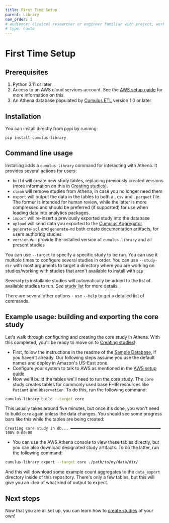 ```yaml
---
title: First Time Setup
parent: Library
nav_order: 1
# audience: clinical researcher or engineer familiar with project, working locally
# type: howto
---
```


# First Time Setup

## Prerequisites

1. Python 3.11 or later.
2. Access to an AWS cloud services account.
See the [AWS setup guide](./aws-setup.md) for more information on this.
3. An Athena database populated by
[Cumulus ETL](https://docs.smarthealthit.org/cumulus/etl/)
version 1.0 or later

## Installation

You can install directly from pypi by running:

`pip install cumulus-library`

## Command line usage

Installing adds a `cumulus-library` command for interacting with Athena.
It provides several actions for users:

- `build` will create new study tables, replacing previously created versions
(more information on this in [Creating studies](./creating-studies.md)).
- `clean` will remove studies from Athena, in case you no longer need them
- `export` will output the data in the tables to both a `.csv` and
`.parquet` file. The former is intended for human review, while the latter is
more compressed and should be preferred (if supported) for use when
loading data into analytics packages.
- `import` will re-insert a previously exported study into the database
- `upload` will send data you exported to the
[Cumulus Aggregator](https://docs.smarthealthit.org/cumulus/aggregator/)
- `generate-sql` and `generate-md` both create documentation artifacts, for
users authoring studies
- `version` will provide the installed version of `cumulus-library` and all present studies

You can use `--target` to specify a specific study to be run. You can use it multiple
times to configure several studies in order. You can use `--study-dir` with most arguments
to target a directory where you are working on studies/working with studies that aren't
available to install with `pip`

Several `pip` installable studies will automatically be added to the list of available
studies to run. See [study list](./study-list.md) for more details.

There are several other options - use `--help` to get a detailed list of commands.

## Example usage: building and exporting the core study

Let's walk through configuring and creating the core study in Athena. With
this completed, you'll be ready to move on to [Creating studies](./creating-studies.md)).

- First, follow the instructions in the readme of the 
[Sample Database](https://github.com/smart-on-fhir/cumulus-library-sample-database),
if you haven't already. Our following steps assume you use the default names and
deploy in Amazon's US-East zone.
- Configure your system to talk to AWS as mentioned in the [AWS setup guide](./aws-setup.md)
- Now we'll build the tables we'll need to run the core study. The `core` study 
creates tables for commonly used base FHIR resources like `Patient` and `Observation`.
To do this, run the following command:
```bash
cumulus-library build --target core
```
This usually takes around five minutes, but once it's done, you won't need to build
`core` again unless the data changes.
You should see some progress bars like this while the tables are being created:
```
Creating core study in db... ━━━━━━━━━━━━━━━━━━━━━━━━━━━━━━━━━━━━━━━━ 100% 0:00:00
```
- You can use the AWS Athena console to view these tables directly, but you can also
download designated study artifacts. To do the latter, run the following command:
```bash
cumulus-library export --target core ./path/to/my/data/dir/
```
And this will download some example count aggregates to the `data_export` directory
inside of this repository. There's only a few tables, but this will give you an idea
of what kind of output to expect.

## Next steps

Now that you are all set up, you can learn how to [create studies](./creating-studies.md) of your own!
